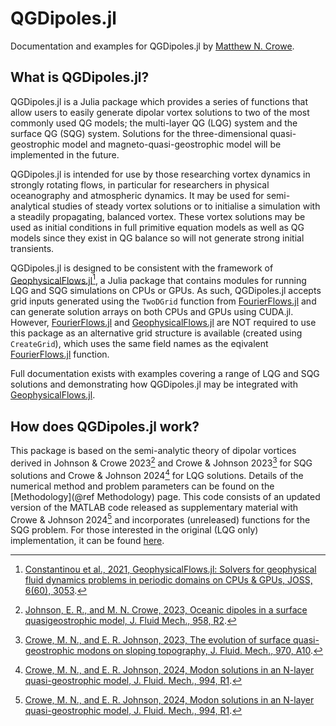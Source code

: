 # QGDipoles.jl

Documentation and examples for QGDipoles.jl by [Matthew N. Crowe](https://mncrowe.github.io/).

## What is QGDipoles.jl?

QGDipoles.jl is a Julia package which provides a series of functions that allow users to easily generate dipolar vortex solutions to two of the most commonly used QG models; the multi-layer QG (LQG) system and the surface QG (SQG) system.
Solutions for the three-dimensional quasi-geostrophic model and magneto-quasi-geostrophic model will be implemented in the future.

QGDipoles.jl is intended for use by those researching vortex dynamics in strongly rotating flows, in particular for researchers in physical oceanography and atmospheric dynamics.
It may be used for semi-analytical studies of steady vortex solutions or to initialise a simulation with a steadily propagating, balanced vortex.
These vortex solutions may be used as initial conditions in full primitive equation models as well as QG models since they exist in QG balance so will not generate strong initial transients.

QGDipoles.jl is designed to be consistent with the framework of [GeophysicalFlows.jl](https://fourierflows.github.io/GeophysicalFlowsDocumentation/stable/)[^4], a Julia package that contains modules for running LQG and SQG simulations on CPUs or GPUs.
As such, QGDipoles.jl accepts grid inputs generated using the `TwoDGrid` function from [FourierFlows.jl](https://fourierflows.github.io/FourierFlowsDocumentation/) and can generate solution arrays on both CPUs and GPUs using CUDA.jl.
However, [FourierFlows.jl](https://fourierflows.github.io/FourierFlowsDocumentation/) and [GeophysicalFlows.jl](https://fourierflows.github.io/GeophysicalFlowsDocumentation/stable/) are NOT required to use this package as an alternative grid structure is available (created using `CreateGrid`), which uses the same field names as the eqivalent [FourierFlows.jl](https://fourierflows.github.io/FourierFlowsDocumentation/) function.

Full documentation exists with examples covering a range of LQG and SQG solutions and demonstrating how QGDipoles.jl may be integrated with [GeophysicalFlows.jl](https://fourierflows.github.io/GeophysicalFlowsDocumentation/stable/).

## How does QGDipoles.jl work?

This package is based on the semi-analytic theory of dipolar vortices derived in Johnson & Crowe 2023[^1] and Crowe & Johnson 2023[^2] for SQG solutions and Crowe & Johnson 2024[^3] for LQG solutions.
Details of the numerical method and problem parameters can be found on the [Methodology](@ref Methodology) page.
This code consists of an updated version of the MATLAB code released as supplementary material with Crowe & Johnson 2024[^3] and incorporates (unreleased) functions for the SQG problem.
For those interested in the original (LQG only) implementation, it can be found [here](https://github.com/mncrowe/QGDipoles.m).

[^1]: [Johnson, E. R., and M. N. Crowe, 2023, Oceanic dipoles in a surface quasigeostrophic model, J. Fluid Mech., 958, R2](https://doi.org/10.1017/jfm.2023.87).
[^2]: [Crowe, M. N., and E. R. Johnson, 2023, The evolution of surface quasi-geostrophic modons on sloping topography, J. Fluid. Mech., 970, A10](https://doi.org/10.1017/jfm.2023.607).
[^3]: [Crowe, M. N., and E. R. Johnson, 2024, Modon solutions in an N-layer quasi-geostrophic model, J. Fluid. Mech., 994, R1](https://doi.org/10.1017/jfm.2024.619).
[^4]: [Constantinou et al., 2021, GeophysicalFlows.jl: Solvers for geophysical fluid dynamics problems in periodic domains on CPUs & GPUs, JOSS, 6(60), 3053](https://joss.theoj.org/papers/10.21105/joss.03053).